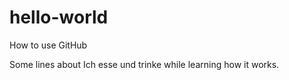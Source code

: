 # hello-world
How to use GitHub


Some lines about Ich esse und trinke while learning how it works.
